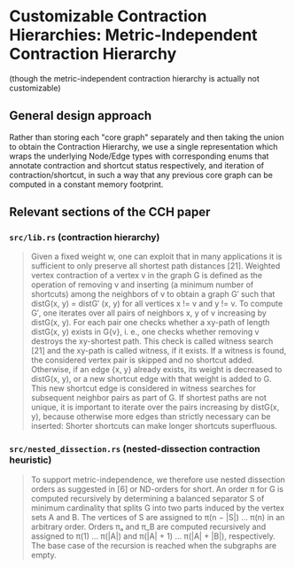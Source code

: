 # Customizable Contraction Hierarchies: Metric-Independent Contraction Hierarchy

 (though the metric-independent contraction hierarchy is actually not customizable)


## General design approach
Rather than storing each "core graph" separately and then taking the union to obtain the Contraction Hierarchy, we use a single representation which wraps the underlying Node/Edge types with corresponding enums that annotate contraction and shortcut status respectively, and iteration of contraction/shortcut, in such a way that any previous core graph can be computed in a constant memory footprint.


## Relevant sections of the CCH paper


### `src/lib.rs` (contraction hierarchy)
> Given a fixed weight w, one can exploit that in many applications it is sufficient to only preserve all shortest path distances [21]. Weighted vertex contraction of a vertex v in the graph G is defined as the operation of removing v and inserting (a minimum number of shortcuts) among the neighbors of v to obtain a graph G′ such that distG(x, y) = distG′ (x, y) for all vertices x != v and y != v. To compute G′, one iterates over all pairs of neighbors x, y of v increasing by distG(x, y). For each pair one checks whether a xy-path of length distG(x, y) exists in G\{v}, i. e., one checks whether removing v destroys the xy-shortest path. This check is called witness search [21] and the xy-path is called witness, if it exists. If a witness is found, the considered vertex pair is skipped and no shortcut added. Otherwise, if an edge {x, y} already exists, its weight is decreased to distG(x, y), or a new shortcut edge with that weight is added to G. This new shortcut edge is considered in witness searches for subsequent neighbor pairs as part of G. If shortest paths are not unique, it is important to iterate over the pairs increasing by distG(x, y), because otherwise more edges than strictly necessary can be inserted: Shorter shortcuts can make longer shortcuts superfluous.

### `src/nested_dissection.rs` (nested-dissection contraction heuristic)
> To support metric-independence, we therefore use nested dissection orders as suggested in [6] or ND-orders for short. An order π for G is computed recursively by determining a balanced separator S of minimum cardinality that splits G into two parts induced by the vertex sets A and B. The vertices of S are assigned to π(n − |S|) … π(n) in an arbitrary order. Orders πₐ and π_B are computed recursively and assigned to π(1) … π(|A|) and π(|A| + 1) … π(|A| + |B|), respectively. The base case of the recursion is reached when the subgraphs are empty.
